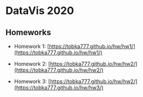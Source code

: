 # DataVis 2020

## Homeworks

- Homework 1:
[https://tobka777.github.io/hw/hw1/](https://tobka777.github.io/hw/hw1/)

- Homework 2:
[https://tobka777.github.io/hw/hw2/](https://tobka777.github.io/hw/hw2/)

- Homework 3:
[https://tobka777.github.io/hw/hw2/](https://tobka777.github.io/hw/hw3/)
